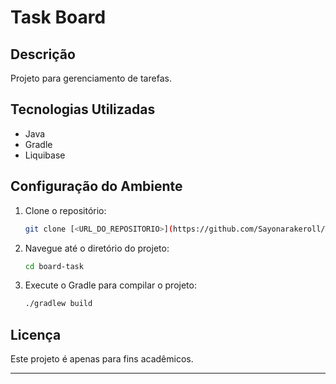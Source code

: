 # Task Board

## Descrição
Projeto para gerenciamento de tarefas.

## Tecnologias Utilizadas
- Java
- Gradle
- Liquibase

## Configuração do Ambiente
1. Clone o repositório:
   ```bash
   git clone [<URL_DO_REPOSITORIO>](https://github.com/Sayonarakeroll/Task_Board.git)
   ```
2. Navegue até o diretório do projeto:
   ```bash
   cd board-task
   ```
3. Execute o Gradle para compilar o projeto:
   ```bash
   ./gradlew build
   ```

## Licença
Este projeto é apenas para fins acadêmicos.

---

